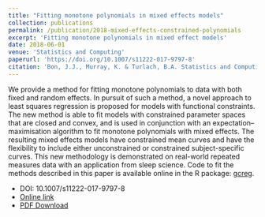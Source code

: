 ```yaml
---
title: "Fitting monotone polynomials in mixed effects models"
collection: publications
permalink: /publication/2018-mixed-effects-constrained-polynomials
excerpt: 'Fitting monotone polynomials in mixed effect models'
date: 2018-06-01
venue: 'Statistics and Computing'
paperurl: 'https://doi.org/10.1007/s11222-017-9797-8'
citation: 'Bon, J.J., Murray, K. & Turlach, B.A. Statistics and Computing (2018).'
---
```


We provide a method for fitting monotone polynomials to data with both fixed and
random effects. In pursuit of such a method, a novel approach to least squares regression is
proposed for models with functional constraints. The new method is able to fit models with
constrained parameter spaces that are closed and convex, and is used in conjunction with
an expectation–maximisation algorithm to fit monotone polynomials with mixed effects. The
resulting mixed effects models have constrained mean curves and have the flexibility to
include either unconstrained or constrained subject-specific curves. This new methodology
is demonstrated on real-world repeated measures data with an application from sleep
science. Code to fit the methods described in this paper is available online in the R package: [gcreg](https://github.com/bonStats/gcreg).

* DOI: 10.1007/s11222-017-9797-8
* [Online link](https://doi.org/10.1007/s11222-017-9797-8)
* [PDF Download](http://bonStats.github.io/files/mono_mixed_poly_author_version.pdf)

